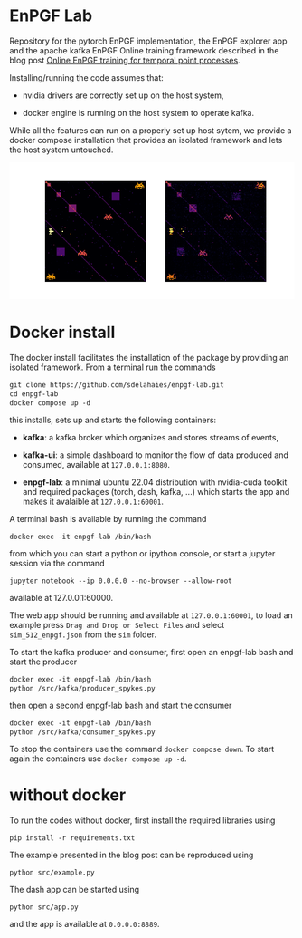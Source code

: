 # EnPGF Lab 
Repository for the pytorch EnPGF implementation, the EnPGF explorer app and the apache kafka EnPGF Online training framework described in the blog post [Online EnPGF training for temporal point processes](https://sdelahaies.github.io/enpgf-lab.html).

Installing/running the code assumes that:

* nvidia drivers are correctly set up on the host system,

* docker engine is running on the host system to operate kafka.

While all the features can run on a properly set up host sytem, we provide a docker compose installation that provides an isolated framework and lets the host system untouched. 

![excitation matrix](/assets/alpha.png "Excitation matrix")

# Docker install

The docker install facilitates the installation of the package by providing an isolated framework. From a terminal run the commands

```
git clone https://github.com/sdelahaies/enpgf-lab.git
cd enpgf-lab
docker compose up -d
```

this installs, sets up and starts the following containers:

* **kafka**: a kafka broker which organizes and stores streams of events,

* **kafka-ui**: a simple dashboard to monitor the flow of data produced and consumed, available at `127.0.0.1:8080`.

* **enpgf-lab**: a minimal ubuntu 22.04 distribution with nvidia-cuda toolkit and required packages (torch, dash, kafka, ...) which starts the app and makes it avalaible at `127.0.0.1:60001`. 

A terminal bash is available by running the command
```
docker exec -it enpgf-lab /bin/bash
```

from which you can start a python or ipython console, or start a jupyter session via the command
```
jupyter notebook --ip 0.0.0.0 --no-browser --allow-root
```
available at 127.0.0.1:60000. 

The web app should be running and available at `127.0.0.1:60001`, to load an example press `Drag and Drop or Select Files` and select `sim_512_enpgf.json` from the `sim` folder.

To start the kafka producer and consumer, first open an enpgf-lab bash and start the producer
```
docker exec -it enpgf-lab /bin/bash
python /src/kafka/producer_spykes.py
```
then open a second enpgf-lab bash and start the consumer
```
docker exec -it enpgf-lab /bin/bash
python /src/kafka/consumer_spykes.py
```
To stop the containers use the command `docker compose down`. To start again the containers use `docker compose up -d`.

# without docker
To run the codes without docker, first install the required libraries using 
```
pip install -r requirements.txt
```
The example presented in the blog post can be reproduced using 
```
python src/example.py
```
The dash app can be started using 
```
python src/app.py
```
and the app is available at `0.0.0.0:8889`.